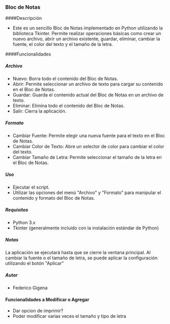### Bloc de Notas
####Descripción
- Este es un sencillo Bloc de Notas implementado en Python utilizando la biblioteca Tkinter. Permite realizar operaciones básicas como crear un nuevo archivo, abrir un archivo existente, guardar, eliminar, cambiar la fuente, el color del texto y el tamaño de la letra.

####Funcionalidades
##### Archivo
- Nuevo: Borra todo el contenido del Bloc de Notas.
- Abrir: Permite seleccionar un archivo de texto para cargar su contenido en el Bloc de Notas.
- Guardar: Guarda el contenido actual del Bloc de Notas en un archivo de texto.
- Eliminar: Elimina todo el contenido del Bloc de Notas.
- Salir: Cierra la aplicación.
##### Formato
- Cambiar Fuente: Permite elegir una nueva fuente para el texto en el Bloc de Notas.
- Cambiar Color de Texto: Abre un selector de color para cambiar el color del texto.
- Cambiar Tamaño de Letra: Permite seleccionar el tamaño de la letra en el Bloc de Notas.
##### Uso
- Ejecutar el script.
- Utilizar las opciones del menú "Archivo" y "Formato" para manipular el contenido y formato del Bloc de Notas.
##### Requisitos
- Python 3.x
- Tkinter (generalmente incluido con la instalación estándar de Python)
##### Notas
La aplicación se ejecutará hasta que se cierre la ventana principal.
Al cambiar la fuente o el tamaño de letra, se puede aplicar la configuración utilizando el botón "Aplicar"
##### Autor
- Federico Gigena
#### Funcionalidades a Modificar o Agregar
- Dar opcion de imprimir?
- Poder modificar varias veces el tamaño y tipo de letra 

